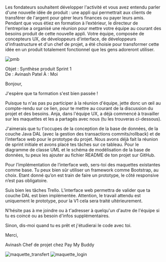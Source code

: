 Les fondateurs souhaitent développer l'activité et vous avez entendu parler d'une nouvelle idée de produit : 
une appli qui permettrait aux clients de transférer de l'argent pour gérer leurs finances ou payer leurs amis.
Pendant que vous étiez en formation à l’extérieur, le directeur de l'entreprise a organisé une réunion pour mettre votre équipe au courant des besoins produit de cette nouvelle appli.
Votre équipe, composée de concepteurs UX, de développeurs d'interface, de développeurs d'infrastructure et d'un chef de projet, a été choisie pour transformer cette idée en un produit totalement fonctionnel que les gens adoreront utiliser.

![pmb](https://user-images.githubusercontent.com/67195863/201713596-10c50575-d468-4130-b9d8-3f99a81fa73c.png)

Objet : Synthèse produit Sprint 1  
De : Avinash Patel
À : Moi

Bonjour,

J'espère que ta formation s'est bien passée ! 

Puisque tu n'as pas pu participer à la réunion d'équipe, jette donc un œil au compte-rendu sur ce lien, pour te mettre au courant de la discussion du projet et des besoins. Anja, dans l'équipe UX, a déjà commencé à travailler sur les maquettes et les a partagés avec nous (tu les trouveras ci-dessous).  

J'aimerais que tu t'occupes de la conception de la base de données, de la couche Java DAL (avec la gestion des transactions commits/rollback) et de l’interface web pour le prototype du projet. Nous avons déjà fait la réunion de sprint initiale et avons placé tes tâches sur ce tableau. Pour le diagramme de classe UML et le schéma de modélisation de la base de données, tu peux les ajouter au fichier README de ton projet sur GitHub.

Pour l’implémentation de l’interface web, sers-toi des maquettes existantes comme base. Tu peux bien sûr utiliser un framework comme Bootstrap, au choix.  Etant donné qu’on est train de faire un prototype, le côté responsive n’est pas obligatoire. 

Suis bien les tâches Trello. L’interface web permettra de valider que ta couche DAL est bien implémentée. Attention, le travail attendu est uniquement le prototype, pour la V1 cela sera traité ultérieurement.

N'hésite pas à me joindre ou à t'adresser à quelqu'un d'autre de l'équipe si tu es coincé ou as besoin d'infos supplémentaires.

Sinon, dis-moi quand tu es prêt et j'étudierai le code avec toi.

Merci,

Avinash
Chef de projet chez Pay My Buddy

![maquette_transfert](https://user-images.githubusercontent.com/67195863/201714138-de32bfa7-9a49-460d-a822-7b21d26da6f2.png)
![maquette_login](https://user-images.githubusercontent.com/67195863/201714152-00525b2c-4768-4e2e-aeff-4ca0b92e6a0c.png)
